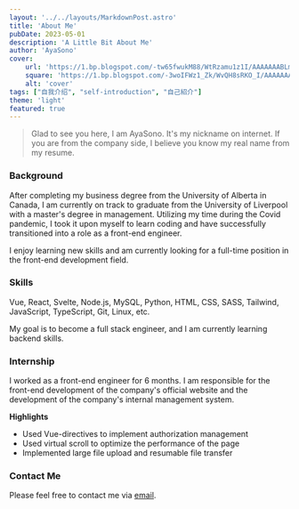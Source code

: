 ```yaml
---
layout: '../../layouts/MarkdownPost.astro'
title: 'About Me'
pubDate: 2023-05-01
description: 'A Little Bit About Me'
author: 'AyaSono'
cover:
    url: 'https://1.bp.blogspot.com/-tw65fwukM88/WtRzamu1z1I/AAAAAAABLmQ/p0Znn36xGmoEVjkwg814YDKElG74p1y6wCLcBGAs/s800/school_kokuban_happyou_tenkousei_man.png'
    square: 'https://1.bp.blogspot.com/-3woIFWz1_Zk/WvQH8sRKO_I/AAAAAAABL-4/tPcqQau8EQQTWxbOA2Y_ZCjii2HGZ85TQCLcBGAs/s800/torokko_trolley_rail_businessman.png'
    alt: 'cover'
tags: ["自我介绍", "self-introduction", "自己紹介"]
theme: 'light'
featured: true
---
```


> Glad to see you here, I am AyaSono. It's my nickname on internet. If you are from the company side, I believe you know my real name from my resume.

### Background

After completing my business degree from the University of Alberta in Canada, I am currently on track to graduate from the University of Liverpool with a master's degree in management. Utilizing my time during the Covid pandemic, I took it upon myself to learn coding and have successfully transitioned into a role as a front-end engineer. 

I enjoy learning new skills and am currently looking for a full-time position in the front-end development field.

### Skills

Vue, React, Svelte, Node.js, MySQL, Python, HTML, CSS, SASS, Tailwind, JavaScript, TypeScript, Git, Linux, etc.

My goal is to become a full stack engineer, and I am currently learning backend skills.

### Internship

I worked as a front-end engineer for 6 months. I am responsible for the front-end development of the company's official website and the development of the company's internal management system.

**Highlights**

- Used Vue-directives to implement authorization management
- Used virtual scroll to optimize the performance of the page
- Implemented large file upload and resumable file transfer

### Contact Me

Please feel free to contact me via [email](mailto:543042153@qq.com).
